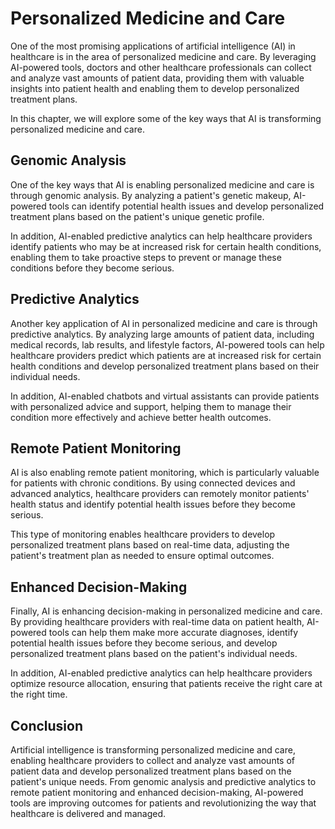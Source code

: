 Personalized Medicine and Care
=====================================================================

One of the most promising applications of artificial intelligence (AI) in healthcare is in the area of personalized medicine and care. By leveraging AI-powered tools, doctors and other healthcare professionals can collect and analyze vast amounts of patient data, providing them with valuable insights into patient health and enabling them to develop personalized treatment plans.

In this chapter, we will explore some of the key ways that AI is transforming personalized medicine and care.

Genomic Analysis
----------------

One of the key ways that AI is enabling personalized medicine and care is through genomic analysis. By analyzing a patient's genetic makeup, AI-powered tools can identify potential health issues and develop personalized treatment plans based on the patient's unique genetic profile.

In addition, AI-enabled predictive analytics can help healthcare providers identify patients who may be at increased risk for certain health conditions, enabling them to take proactive steps to prevent or manage these conditions before they become serious.

Predictive Analytics
--------------------

Another key application of AI in personalized medicine and care is through predictive analytics. By analyzing large amounts of patient data, including medical records, lab results, and lifestyle factors, AI-powered tools can help healthcare providers predict which patients are at increased risk for certain health conditions and develop personalized treatment plans based on their individual needs.

In addition, AI-enabled chatbots and virtual assistants can provide patients with personalized advice and support, helping them to manage their condition more effectively and achieve better health outcomes.

Remote Patient Monitoring
-------------------------

AI is also enabling remote patient monitoring, which is particularly valuable for patients with chronic conditions. By using connected devices and advanced analytics, healthcare providers can remotely monitor patients' health status and identify potential health issues before they become serious.

This type of monitoring enables healthcare providers to develop personalized treatment plans based on real-time data, adjusting the patient's treatment plan as needed to ensure optimal outcomes.

Enhanced Decision-Making
------------------------

Finally, AI is enhancing decision-making in personalized medicine and care. By providing healthcare providers with real-time data on patient health, AI-powered tools can help them make more accurate diagnoses, identify potential health issues before they become serious, and develop personalized treatment plans based on the patient's individual needs.

In addition, AI-enabled predictive analytics can help healthcare providers optimize resource allocation, ensuring that patients receive the right care at the right time.

Conclusion
----------

Artificial intelligence is transforming personalized medicine and care, enabling healthcare providers to collect and analyze vast amounts of patient data and develop personalized treatment plans based on the patient's unique needs. From genomic analysis and predictive analytics to remote patient monitoring and enhanced decision-making, AI-powered tools are improving outcomes for patients and revolutionizing the way that healthcare is delivered and managed.
